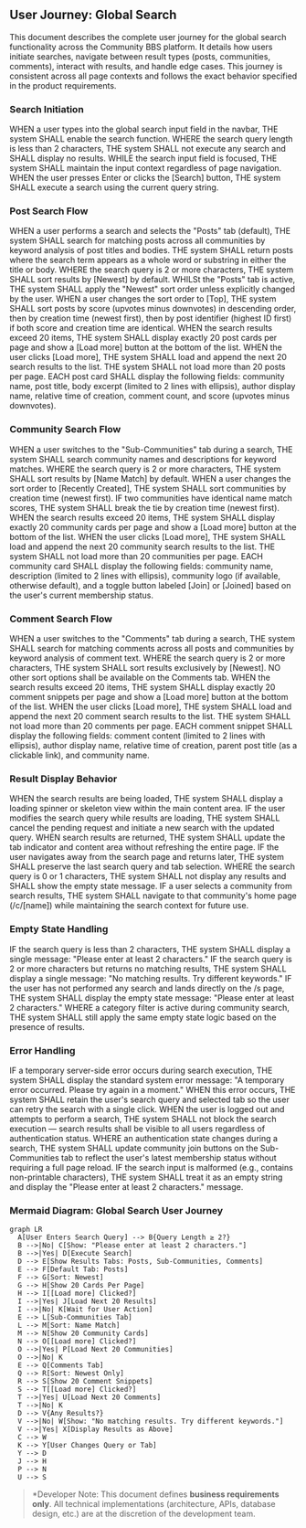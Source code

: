 ## User Journey: Global Search

This document describes the complete user journey for the global search functionality across the Community BBS platform. It details how users initiate searches, navigate between result types (posts, communities, comments), interact with results, and handle edge cases. This journey is consistent across all page contexts and follows the exact behavior specified in the product requirements.

### Search Initiation

WHEN a user types into the global search input field in the navbar, THE system SHALL enable the search function. WHERE the search query length is less than 2 characters, THE system SHALL not execute any search and SHALL display no results. WHILE the search input field is focused, THE system SHALL maintain the input context regardless of page navigation. WHEN the user presses Enter or clicks the [Search] button, THE system SHALL execute a search using the current query string.

### Post Search Flow

WHEN a user performs a search and selects the "Posts" tab (default), THE system SHALL search for matching posts across all communities by keyword analysis of post titles and bodies. THE system SHALL return posts where the search term appears as a whole word or substring in either the title or body. WHERE the search query is 2 or more characters, THE system SHALL sort results by [Newest] by default. WHILSt the "Posts" tab is active, THE system SHALL apply the "Newest" sort order unless explicitly changed by the user. WHEN a user changes the sort order to [Top], THE system SHALL sort posts by score (upvotes minus downvotes) in descending order, then by creation time (newest first), then by post identifier (highest ID first) if both score and creation time are identical. WHEN the search results exceed 20 items, THE system SHALL display exactly 20 post cards per page and show a [Load more] button at the bottom of the list. WHEN the user clicks [Load more], THE system SHALL load and append the next 20 search results to the list. THE system SHALL not load more than 20 posts per page. EACH post card SHALL display the following fields: community name, post title, body excerpt (limited to 2 lines with ellipsis), author display name, relative time of creation, comment count, and score (upvotes minus downvotes).

### Community Search Flow

WHEN a user switches to the "Sub-Communities" tab during a search, THE system SHALL search community names and descriptions for keyword matches. WHERE the search query is 2 or more characters, THE system SHALL sort results by [Name Match] by default. WHEN a user changes the sort order to [Recently Created], THE system SHALL sort communities by creation time (newest first). IF two communities have identical name match scores, THE system SHALL break the tie by creation time (newest first). WHEN the search results exceed 20 items, THE system SHALL display exactly 20 community cards per page and show a [Load more] button at the bottom of the list. WHEN the user clicks [Load more], THE system SHALL load and append the next 20 community search results to the list. THE system SHALL not load more than 20 communities per page. EACH community card SHALL display the following fields: community name, description (limited to 2 lines with ellipsis), community logo (if available, otherwise default), and a toggle button labeled [Join] or [Joined] based on the user's current membership status.

### Comment Search Flow

WHEN a user switches to the "Comments" tab during a search, THE system SHALL search for matching comments across all posts and communities by keyword analysis of comment text. WHERE the search query is 2 or more characters, THE system SHALL sort results exclusively by [Newest]. NO other sort options shall be available on the Comments tab. WHEN the search results exceed 20 items, THE system SHALL display exactly 20 comment snippets per page and show a [Load more] button at the bottom of the list. WHEN the user clicks [Load more], THE system SHALL load and append the next 20 comment search results to the list. THE system SHALL not load more than 20 comments per page. EACH comment snippet SHALL display the following fields: comment content (limited to 2 lines with ellipsis), author display name, relative time of creation, parent post title (as a clickable link), and community name.

### Result Display Behavior

WHEN the search results are being loaded, THE system SHALL display a loading spinner or skeleton view within the main content area. IF the user modifies the search query while results are loading, THE system SHALL cancel the pending request and initiate a new search with the updated query. WHEN search results are returned, THE system SHALL update the tab indicator and content area without refreshing the entire page. IF the user navigates away from the search page and returns later, THE system SHALL preserve the last search query and tab selection. WHERE the search query is 0 or 1 characters, THE system SHALL not display any results and SHALL show the empty state message. IF a user selects a community from search results, THE system SHALL navigate to that community's home page (/c/[name]) while maintaining the search context for future use.

### Empty State Handling

IF the search query is less than 2 characters, THE system SHALL display a single message: "Please enter at least 2 characters." IF the search query is 2 or more characters but returns no matching results, THE system SHALL display a single message: "No matching results. Try different keywords." IF the user has not performed any search and lands directly on the /s page, THE system SHALL display the empty state message: "Please enter at least 2 characters." WHERE a category filter is active during community search, THE system SHALL still apply the same empty state logic based on the presence of results.

### Error Handling

IF a temporary server-side error occurs during search execution, THE system SHALL display the standard system error message: "A temporary error occurred. Please try again in a moment." WHEN this error occurs, THE system SHALL retain the user's search query and selected tab so the user can retry the search with a single click. WHEN the user is logged out and attempts to perform a search, THE system SHALL not block the search execution — search results shall be visible to all users regardless of authentication status. WHERE an authentication state changes during a search, THE system SHALL update community join buttons on the Sub-Communities tab to reflect the user's latest membership status without requiring a full page reload. IF the search input is malformed (e.g., contains non-printable characters), THE system SHALL treat it as an empty string and display the "Please enter at least 2 characters." message.

### Mermaid Diagram: Global Search User Journey

```mermaid
graph LR
  A[User Enters Search Query] --> B{Query Length ≥ 2?}
  B -->|No| C[Show: "Please enter at least 2 characters."]
  B -->|Yes| D[Execute Search]
  D --> E[Show Results Tabs: Posts, Sub-Communities, Comments]
  E --> F[Default Tab: Posts]
  F --> G[Sort: Newest]
  G --> H[Show 20 Cards Per Page]
  H --> I[[Load more] Clicked?]
  I -->|Yes| J[Load Next 20 Results]
  I -->|No| K[Wait for User Action]
  E --> L[Sub-Communities Tab]
  L --> M[Sort: Name Match]
  M --> N[Show 20 Community Cards]
  N --> O[[Load more] Clicked?]
  O -->|Yes| P[Load Next 20 Communities]
  O -->|No| K
  E --> Q[Comments Tab]
  Q --> R[Sort: Newest Only]
  R --> S[Show 20 Comment Snippets]
  S --> T[[Load more] Clicked?]
  T -->|Yes| U[Load Next 20 Comments]
  T -->|No| K
  D --> V{Any Results?}
  V -->|No| W[Show: "No matching results. Try different keywords."]
  V -->|Yes| X[Display Results as Above]
  C --> W
  K --> Y[User Changes Query or Tab]
  Y --> D
  J --> H
  P --> N
  U --> S
```

> *Developer Note: This document defines **business requirements only**. All technical implementations (architecture, APIs, database design, etc.) are at the discretion of the development team.